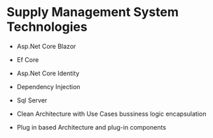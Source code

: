 # Supply Management System Technologies

- Asp.Net Core Blazor
- Ef Core
-	Asp.Net Core Identity
-	Dependency Injection
- Sql Server

- Clean Architecture with Use Cases bussiness logic encapsulation
- Plug in based Architecture and plug-in components
